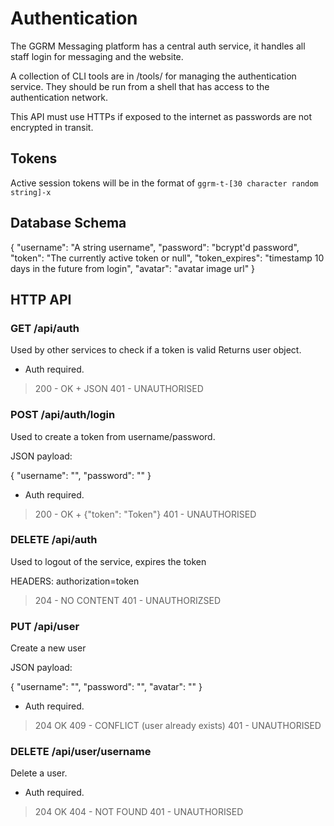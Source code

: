 # Authentication

The GGRM Messaging platform has a central auth service, it handles all staff login for messaging
and the website.

A collection of CLI tools are in /tools/ for managing the authentication service. They should be run
from a shell that has access to the authentication network.

This API must use HTTPs if exposed to the internet as passwords are not encrypted in transit.

## Tokens

Active session tokens will be in the format of
`ggrm-t-[30 character random string]-x`

## Database Schema

{
    "username": "A string username",
    "password": "bcrypt'd password",
    "token": "The currently active token or null",
    "token_expires": "timestamp 10 days in the future from login",
    "avatar": "avatar image url"
}

## HTTP API

### GET /api/auth

Used by other services to check if a token is valid
Returns user object.

- Auth required.

> 200 - OK + JSON
> 401 - UNAUTHORISED

### POST /api/auth/login

Used to create a token from username/password.

JSON payload:

{
    "username": "",
    "password": ""
}

- Auth required.

> 200 - OK + {"token": "Token"}
> 401 - UNAUTHORISED

### DELETE /api/auth

Used to logout of the service, expires the token

HEADERS:
authorization=token

> 204 - NO CONTENT
> 401 - UNAUTHORIZSED

### PUT /api/user

Create a new user

JSON payload:

{
    "username": "",
    "password": "",
    "avatar": ""
}

- Auth required.

> 204 OK
> 409 - CONFLICT (user already exists)
> 401 - UNAUTHORISED

### DELETE /api/user/username

Delete a user.

- Auth required.

> 204 OK
> 404 - NOT FOUND
> 401 - UNAUTHORISED
